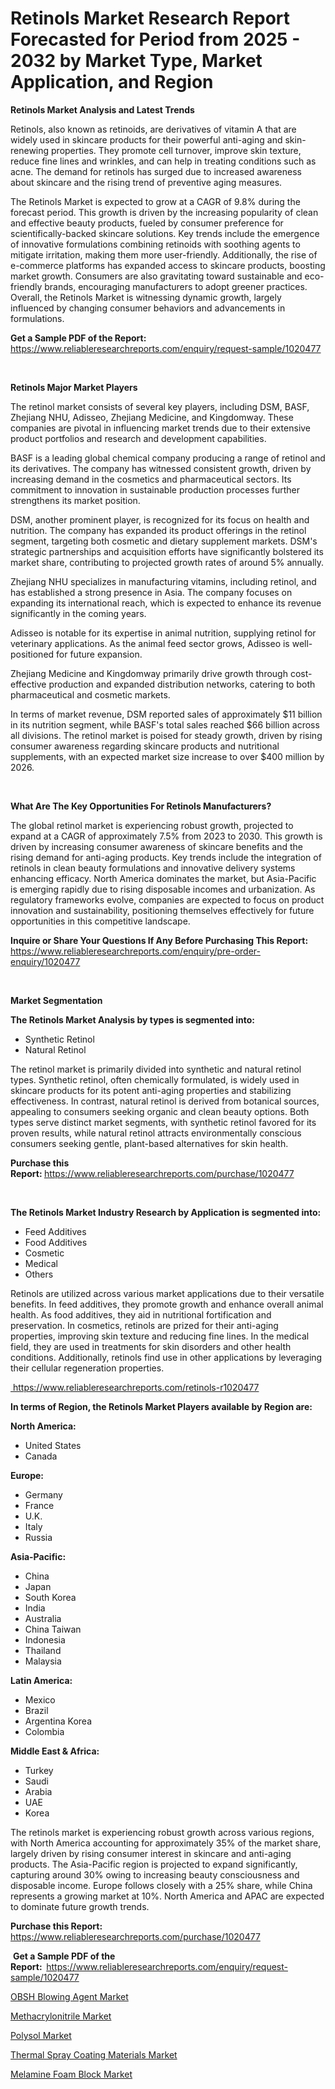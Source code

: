<p><h1>Retinols Market Research Report Forecasted for Period from 2025 -  2032 by Market Type, Market Application, and Region</h1></p><p><strong>Retinols Market Analysis and Latest Trends</strong></p>
<p><p>Retinols, also known as retinoids, are derivatives of vitamin A that are widely used in skincare products for their powerful anti-aging and skin-renewing properties. They promote cell turnover, improve skin texture, reduce fine lines and wrinkles, and can help in treating conditions such as acne. The demand for retinols has surged due to increased awareness about skincare and the rising trend of preventive aging measures.</p><p>The Retinols Market is expected to grow at a CAGR of 9.8% during the forecast period. This growth is driven by the increasing popularity of clean and effective beauty products, fueled by consumer preference for scientifically-backed skincare solutions. Key trends include the emergence of innovative formulations combining retinoids with soothing agents to mitigate irritation, making them more user-friendly. Additionally, the rise of e-commerce platforms has expanded access to skincare products, boosting market growth. Consumers are also gravitating toward sustainable and eco-friendly brands, encouraging manufacturers to adopt greener practices. Overall, the Retinols Market is witnessing dynamic growth, largely influenced by changing consumer behaviors and advancements in formulations.</p></p>
<p><strong>Get a Sample PDF of the Report:&nbsp;</strong> <a href="https://www.reliableresearchreports.com/enquiry/request-sample/1020477?utm_campaign=41&utm_medium=2&utm_source=Github&utm_content=ia&utm_term=01042025&utm_id=retinols">https://www.reliableresearchreports.com/enquiry/request-sample/1020477</a></p>
<p>&nbsp;</p>
<p><strong>Retinols Major Market Players</strong></p>
<p><p>The retinol market consists of several key players, including DSM, BASF, Zhejiang NHU, Adisseo, Zhejiang Medicine, and Kingdomway. These companies are pivotal in influencing market trends due to their extensive product portfolios and research and development capabilities.</p><p>BASF is a leading global chemical company producing a range of retinol and its derivatives. The company has witnessed consistent growth, driven by increasing demand in the cosmetics and pharmaceutical sectors. Its commitment to innovation in sustainable production processes further strengthens its market position.</p><p>DSM, another prominent player, is recognized for its focus on health and nutrition. The company has expanded its product offerings in the retinol segment, targeting both cosmetic and dietary supplement markets. DSM's strategic partnerships and acquisition efforts have significantly bolstered its market share, contributing to projected growth rates of around 5% annually.</p><p>Zhejiang NHU specializes in manufacturing vitamins, including retinol, and has established a strong presence in Asia. The company focuses on expanding its international reach, which is expected to enhance its revenue significantly in the coming years.</p><p>Adisseo is notable for its expertise in animal nutrition, supplying retinol for veterinary applications. As the animal feed sector grows, Adisseo is well-positioned for future expansion.</p><p>Zhejiang Medicine and Kingdomway primarily drive growth through cost-effective production and expanded distribution networks, catering to both pharmaceutical and cosmetic markets.</p><p>In terms of market revenue, DSM reported sales of approximately $11 billion in its nutrition segment, while BASF's total sales reached $66 billion across all divisions. The retinol market is poised for steady growth, driven by rising consumer awareness regarding skincare products and nutritional supplements, with an expected market size increase to over $400 million by 2026.</p></p>
<p>&nbsp;</p>
<p><strong>What Are The Key Opportunities For Retinols Manufacturers?</strong></p>
<p><p>The global retinol market is experiencing robust growth, projected to expand at a CAGR of approximately 7.5% from 2023 to 2030. This growth is driven by increasing consumer awareness of skincare benefits and the rising demand for anti-aging products. Key trends include the integration of retinols in clean beauty formulations and innovative delivery systems enhancing efficacy. North America dominates the market, but Asia-Pacific is emerging rapidly due to rising disposable incomes and urbanization. As regulatory frameworks evolve, companies are expected to focus on product innovation and sustainability, positioning themselves effectively for future opportunities in this competitive landscape.</p></p>
<p><strong>Inquire or Share Your Questions If Any Before Purchasing This Report:</strong> <a href="https://www.reliableresearchreports.com/enquiry/pre-order-enquiry/1020477?utm_campaign=41&utm_medium=2&utm_source=Github&utm_content=ia&utm_term=01042025&utm_id=retinols">https://www.reliableresearchreports.com/enquiry/pre-order-enquiry/1020477</a></p>
<p>&nbsp;</p>
<p><strong>Market Segmentation</strong></p>
<p><strong>The Retinols Market Analysis by types is segmented into:</strong></p>
<p><ul><li>Synthetic Retinol</li><li>Natural Retinol</li></ul></p>
<p><p>The retinol market is primarily divided into synthetic and natural retinol types. Synthetic retinol, often chemically formulated, is widely used in skincare products for its potent anti-aging properties and stabilizing effectiveness. In contrast, natural retinol is derived from botanical sources, appealing to consumers seeking organic and clean beauty options. Both types serve distinct market segments, with synthetic retinol favored for its proven results, while natural retinol attracts environmentally conscious consumers seeking gentle, plant-based alternatives for skin health.</p></p>
<p><strong>Purchase this Report:&nbsp;</strong><a href="https://www.reliableresearchreports.com/purchase/1020477?utm_campaign=41&utm_medium=2&utm_source=Github&utm_content=ia&utm_term=01042025&utm_id=retinols">https://www.reliableresearchreports.com/purchase/1020477</a></p>
<p>&nbsp;</p>
<p><strong>The Retinols Market Industry Research by Application is segmented into:</strong></p>
<p><ul><li>Feed Additives</li><li>Food Additives</li><li>Cosmetic</li><li>Medical</li><li>Others</li></ul></p>
<p><p>Retinols are utilized across various market applications due to their versatile benefits. In feed additives, they promote growth and enhance overall animal health. As food additives, they aid in nutritional fortification and preservation. In cosmetics, retinols are prized for their anti-aging properties, improving skin texture and reducing fine lines. In the medical field, they are used in treatments for skin disorders and other health conditions. Additionally, retinols find use in other applications by leveraging their cellular regeneration properties.</p></p>
<p><a href="https://www.reliableresearchreports.com/retinols-r1020477?utm_campaign=41&utm_medium=2&utm_source=Github&utm_content=ia&utm_term=01042025&utm_id=retinols">&nbsp;https://www.reliableresearchreports.com/retinols-r1020477</a></p>
<p><strong>In terms of Region, the Retinols Market Players available by Region are:</strong></p>
<p>
    <p> <strong> North America: </strong>
        <ul>
            <li>United States</li>
            <li>Canada</li>
        </ul>
        </p> 
    <p> <strong> Europe: </strong>
        <ul>
            <li>Germany</li>
            <li>France</li>
            <li>U.K.</li>
            <li>Italy</li>
            <li>Russia</li>
        </ul>
        </p> 
    <p> <strong> Asia-Pacific: </strong>
        <ul>
            <li>China</li>
            <li>Japan</li>
            <li>South Korea</li>
            <li>India</li>
            <li>Australia</li>
            <li>China Taiwan</li>
            <li>Indonesia</li>
            <li>Thailand</li>
            <li>Malaysia</li>
        </ul>
        </p> 
    <p> <strong> Latin America: </strong>
        <ul>
            <li>Mexico</li>
            <li>Brazil</li>
            <li>Argentina Korea</li>
            <li>Colombia</li>
        </ul>
        </p> 
    <p> <strong> Middle East & Africa: </strong>
        <ul>
            <li>Turkey</li>
            <li>Saudi</li>
            <li>Arabia</li>
            <li>UAE</li>
            <li>Korea</li>
        </ul>
    </p>
    </p>
<p><p>The retinols market is experiencing robust growth across various regions, with North America accounting for approximately 35% of the market share, largely driven by rising consumer interest in skincare and anti-aging products. The Asia-Pacific region is projected to expand significantly, capturing around 30% owing to increasing beauty consciousness and disposable income. Europe follows closely with a 25% share, while China represents a growing market at 10%. North America and APAC are expected to dominate future growth trends.</p></p>
<p><strong>Purchase this Report: </strong><a href="https://www.reliableresearchreports.com/purchase/1020477?utm_campaign=41&utm_medium=2&utm_source=Github&utm_content=ia&utm_term=01042025&utm_id=retinols">https://www.reliableresearchreports.com/purchase/1020477</a></p>
<p>&nbsp;<strong>Get a Sample PDF of the Report:&nbsp;&nbsp;</strong><a href="https://www.reliableresearchreports.com/enquiry/request-sample/1020477?utm_campaign=41&utm_medium=2&utm_source=Github&utm_content=ia&utm_term=01042025&utm_id=retinols">https://www.reliableresearchreports.com/enquiry/request-sample/1020477</a></p>
<p><strong></strong></p>
<p><p><a href="https://github.com/tabormahay2f/Market-Research-Report-List-1/blob/main/obsh-blowing-agent-market.md?utm_campaign=41&utm_medium=2&utm_source=Github&utm_content=ia&utm_term=01042025&utm_id=retinols">OBSH Blowing Agent Market</a></p><p><a href="https://github.com/naingbiner7i/Market-Research-Report-List-1/blob/main/methacrylonitrile-market.md?utm_campaign=41&utm_medium=2&utm_source=Github&utm_content=ia&utm_term=01042025&utm_id=retinols">Methacrylonitrile Market</a></p><p><a href="https://github.com/zdybelzinn/Market-Research-Report-List-1/blob/main/polysol-market.md?utm_campaign=41&utm_medium=2&utm_source=Github&utm_content=ia&utm_term=01042025&utm_id=retinols">Polysol Market</a></p><p><a href="https://github.com/baatetoshda/Market-Research-Report-List-1/blob/main/thermal-spray-coating-materials-market.md?utm_campaign=41&utm_medium=2&utm_source=Github&utm_content=ia&utm_term=01042025&utm_id=retinols">Thermal Spray Coating Materials Market</a></p><p><a href="https://github.com/siwerhommer97/Market-Research-Report-List-1/blob/main/melamine-foam-block-market.md?utm_campaign=41&utm_medium=2&utm_source=Github&utm_content=ia&utm_term=01042025&utm_id=retinols">Melamine Foam Block Market</a></p></p>